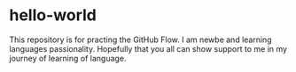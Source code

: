 # hello-world
This repository is for practing the GitHub Flow.
I am newbe and learning languages passionality. Hopefully that you all can show support to me in my journey of learning of language.
